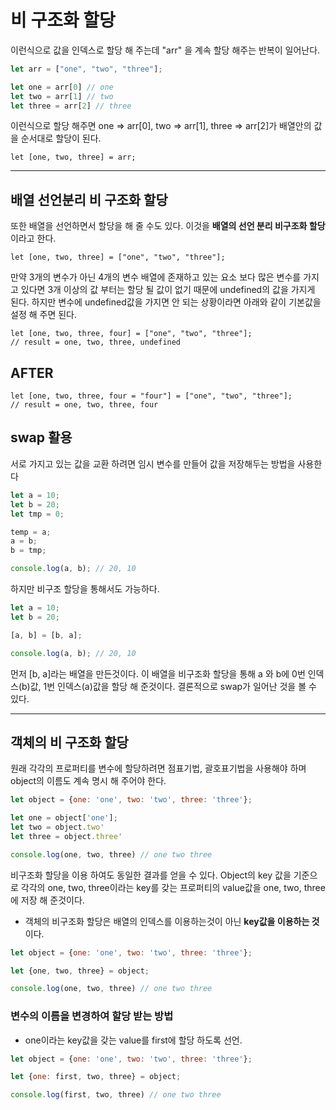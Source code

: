 # 비 구조화 할당
이런식으로 값을 인덱스로 할당 해 주는데 "arr" 을 계속 할당 해주는 반복이 일어난다.
```javascript
let arr = ["one", "two", "three"];

let one = arr[0] // one
let two = arr[1] // two
let three = arr[2] // three
```
이런식으로 할당 해주면 one => arr[0], two => arr[1], three => arr[2]가 배열안의 값을 순서대로 할당이 된다.

    let [one, two, three] = arr;
---
## 배열 선언분리 비 구조화 할당
또한 배열을 선언하면서 할당을 해 줄 수도 있다. 이것을 **배열의 선언 분리 비구조화 할당** 이라고 한다.

    let [one, two, three] = ["one", "two", "three"];
만약 3개의 변수가 아닌 4개의 변수 배열에 존재하고 있는 요소 보다 많은 변수를 가지고 있다면 3개 이상의 값 부터는 할당 될 값이 없기 때문에 undefined의 값을 가지게 된다. 하지만 변수에 undefined값을 가지면 안 되는 상황이라면 아래와 같이 기본값을 설정 해 주면 된다.

    let [one, two, three, four] = ["one", "two", "three"];
    // result = one, two, three, undefined
## AFTER

    let [one, two, three, four = "four"] = ["one", "two", "three"];
    // result = one, two, three, four

## swap 활용
서로 가지고 있는 값을 교환 하려면 임시 변수를 만들어 값을 저장해두는 방법을 사용한다
```javascript
let a = 10;
let b = 20;
let tmp = 0;

temp = a;
a = b;
b = tmp;

console.log(a, b); // 20, 10
```
하지만 비구조 할당을 통해서도 가능하다.
```javascript
let a = 10;
let b = 20;

[a, b] = [b, a];

console.log(a, b); // 20, 10
```
먼저 [b, a]라는 배열을 만든것이다. 이 배열을 비구조화 할당을 통해 a 와 b에 0번 인덱스(b)값, 1번 인덱스(a)값을 할당 해 준것이다. 결론적으로 swap가 일어난 것을 볼 수 있다.

---
## 객체의 비 구조화 할당
원래 각각의 프로퍼티를 변수에 할당하려면 점표기법, 괄호표기법을 사용해야 하며 object의 이름도 계속 명시 해 주어야 한다.
```javascript
let object = {one: 'one', two: 'two', three: 'three'};

let one = object['one'];
let two = object.two' 
let three = object.three' 

console.log(one, two, three) // one two three
```
비구조화 할당을 이용 하여도 동일한 결과를 얻을 수 있다. Object의 key 값을 기준으로 각각의 one, two, three이라는 key를 갖는 프로퍼티의 value값을 one, two, three에 저장 해 준것이다.
- 객체의 비구조화 할당은 배열의 인덱스를 이용하는것이 아닌 **key값을 이용하는 것** 이다.
```javascript
let object = {one: 'one', two: 'two', three: 'three'};

let {one, two, three} = object;

console.log(one, two, three) // one two three
```
### 변수의 이름을 변경하여 할당 받는 방법
- one이라는 key값을 갖는 value를 first에 할당 하도록 선언.
```javascript
let object = {one: 'one', two: 'two', three: 'three'};

let {one: first, two, three} = object;

console.log(first, two, three) // one two three
```